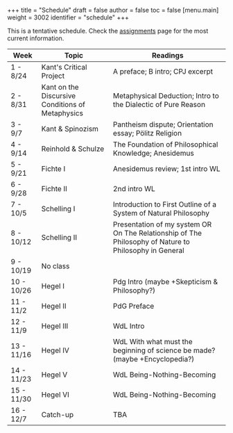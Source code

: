 +++
title = "Schedule"
draft = false
author = false
toc = false
[menu.main]
  weight = 3002
  identifier = "schedule"
+++

This is a tentative schedule. Check the [assignments](http://phil880.colinmclear.net/assignments) page for the most current
information.

| Week       | Topic                                            | Readings                                                                                              |
|------------|--------------------------------------------------|-------------------------------------------------------------------------------------------------------|
| 1 - 8/24   | Kant's Critical Project                          | A preface; B intro; CPJ excerpt                                                                       |
| 2 - 8/31   | Kant on the Discursive Conditions of Metaphysics | Metaphysical Deduction; Intro to the Dialectic of Pure Reason                                         |
| 3 - 9/7    | Kant & Spinozism                                 | Pantheism dispute; Orientation essay; Pölitz Religion                                                 |
| 4 - 9/14   | Reinhold & Schulze                               | The Foundation of Philosophical Knowledge; Anesidemus                                                 |
| 5 - 9/21   | Fichte I                                         | Anesidemus review; 1st intro WL                                                                       |
| 6 - 9/28   | Fichte II                                        | 2nd intro WL                                                                                          |
| 7 - 10/5   | Schelling I                                      | Introduction to First Outline of a System of Natural Philosophy                                       |
| 8 - 10/12  | Schelling II                                     | Presentation of my system OR On The Relationship of The Philosophy of Nature to Philosophy in General |
| 9 - 10/19  | No class                                         |                                                                                                       |
| 10 - 10/26 | Hegel I                                          | Pdg Intro (maybe +Skepticism & Philosophy?)                                                           |
| 11 - 11/2  | Hegel II                                         | PdG Preface                                                                                           |
| 12 - 11/9  | Hegel III                                        | WdL Intro                                                                                             |
| 13 - 11/16 | Hegel IV                                         | WdL With what must the beginning of science be made? (maybe +Encyclopedia?)                           |
| 14 - 11/23 | Hegel V                                          | WdL Being-Nothing-Becoming                                                                            |
| 15 - 11/30 | Hegel VI                                         | WdL Being-Nothing-Becoming                                                                            |
| 16 - 12/7  | Catch-up                                         | TBA                                                                                                   |
